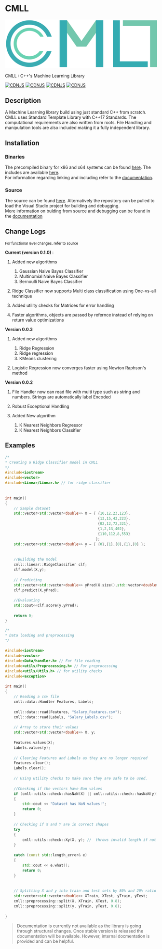 # CMLL

![CMLL LOGO](Logo.png "Logo")


CMLL : C++'s Machine Learning Library

[![CDNJS](https://img.shields.io/github/license/imanpalsingh/CMLL?logo=CMLL)](https://github.com/imanpalsingh/CMLL/blob/master/LICENSE)
[![CDNJS](https://img.shields.io/badge/coverage-100%25-brightgreen)](#)
[![CDNJS](https://img.shields.io/badge/docs-0%25-red)](#)
[![CDNJS](https://img.shields.io/badge/CMLL-v0.1.0-blue)](#)




## Description

A Machine Learning library build using just standard C++ from scratch. CMLL uses Standard Template Library with C++17 Standards. The computational requirements are also written from roots. File Handling and manipulation tools are also included making it a fully independent library.

## Installation

### Binaries
The precompiled binary for x86 and x64 systems can be found [here](https://github.com/imanpalsingh/CMLL/tree/master/lib).
The includes are available [here](https://github.com/imanpalsingh/CMLL/tree/master/includes).<br>
For information regarding linking and including refer to the [documentation](#).

### Source

The source can be found [here](https://github.com/imanpalsingh/CMLL/tree/master/src). Alternatively the repository can be pulled to load the Visual Studio project for building and debugging.<br>
More information on bulding from source and debugging can be found in the [documentation](#)

## Change Logs

<small> For functional level changes, refer to source </small>

<b>Current (version 0.1.0)</b>  :

1) Added new algorithms
    1) Gaussian Naive Bayes Classifier
    2) Multinomial Naive Bayes Classifier
    3) Bernoulli Naive Bayes Classifier

2) Ridge Classifier now supports Multi class classification using One-vs-all technique

3) Added utility checks for Matrices for error handling

4) Faster algorithms, objects are passed by refernce instead of relying on return value optimizations

<b>Version 0.0.3</b>

1) Added new algorithms

    1) Ridge Regression
    2) Ridge regression
    3) KMeans clustering
    
2) Logistic Regression now converges faster using Newton Raphson's method

<b> Version 0.0.2 </b>

1) File Handler now can read file with multi type such as string and numbers. Strings are automatically label Encoded

2) Robust Exceptional Handling 

3) Added New algorithm

   1) K Nearest Neighbors Regressor
   2) K Nearest Neighbors Classifier
   
## Examples

```cpp
/*
* Creating a Ridge Classifier model in CMLL
*/
#include<iostream>
#include<vector>
#include<Linear/Linear.h> // for ridge classifier


int main()
{
    // Sample dataset
    std::vector<std::vector<double>> X = { {10,12,23,123},
                                           {13,15,43,223},
                                           {02,12,72,321},
                                           {1,2,13,402},
                                           {110,112,8,553}
                                          };
    std::vector<std::vector<double>> y = { {0},{1},{0},{1},{0} };
    
    
    //Building the model
    cmll::linear::RidgeClassifier clf;
    clf.model(X,y);
    
    // Predicting
    std::vector<std::vector<double>> yPred(X.size(),std::vector<double>(1)); // variable to store predicted values
    clf.predict(X,yPred);
    
    //Evaluating
    std::cout<<clf.score(y,yPred);
    
    return 0;
}
```

```cpp
/*
* Data loading and preprocessing
*/

#include<iostream>
#include<vector>
#include<Data/handler.h> // For file reading 
#include<utils/Preprocessing.h> // For preprocessing
#include<utils/Utils.h> // for utility checks
#include<exception>

int main()
{
    // Reading a csv file
    cmll::data::Handler Features, Labels;

    cmll::data::read(Features, "Salary_Features.csv");
    cmll::data::read(Labels, "Salary_Labels.csv");

    // Array to store their values
    std::vector<std::vector<double>> X, y;

    Features.values(X);
    Labels.values(y);

    // Clearing Features and Labels as they are no longer required
    Features.clear();
    Labels.clear();

    // Using utility checks to make sure they are safe to be used.

    //Checking if the vectors have Nan values
    if (cmll::utils::check::hasNaN(X) || cmll::utils::check::hasNaN(y))
    {
        std::cout << "Dataset has NaN values!";
        return 0;
    }

    // Checking if X and Y are in correct shapes 
    try
    {
        cmll::utils::check::Xy(X, y); //  throws invalid length if not required length 
    }

    catch (const std::length_error& e)
    {
        std::cout << e.what();
        return 0;
    }


    // Splitting X and y into train and test sets by 80% and 20% ratio
    std::vector<std::vector<double>> XTrain, XTest, yTrain, yTest;
    cmll::preprocessing::split(X, XTrain, XTest, 0.8);
    cmll::preprocessing::split(y, yTrain, yTest, 0.8);

}
```
> Documentation is currently not available as the library is going through structural changes. Once stable version is released the documentation will be available. However, internal docmentation is provided and can be helpful.
